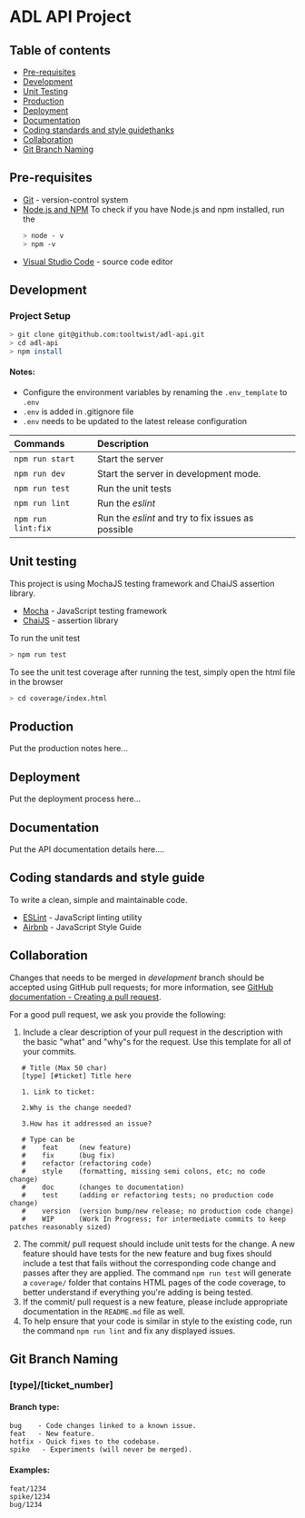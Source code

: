 # ADL API Project

## Table of contents

- [Pre-requisites](#pre-requisites)
- [Development](#development)
- [Unit Testing](#unit-testing)
- [Production](#production)
- [Deployment](#deployment)
- [Documentation](#documentation)
- [Coding standards and style guidethanks](#coding-standards-and-style-guide)
- [Collaboration](#collaboration)
- [Git Branch Naming](#git-branch-naming)

##

## Pre-requisites

- [Git](https://git-scm.com/) - version-control system
- [Node.js and NPM](https://www.npmjs.com/get-npm)
  To check if you have Node.js and npm installed, run the
  ```bash
  > node - v
  > npm -v
  ```
- [Visual Studio Code](https://code.visualstudio.com) - source code editor

## Development

### Project Setup

```bash
> git clone git@github.com:tooltwist/adl-api.git
> cd adl-api
> npm install
```

#### Notes:

- Configure the environment variables by renaming the `.env_template` to `.env`
- `.env` is added in .gitignore file
- `.env` needs to be updated to the latest release configuration

| Commands           | Description                                        |
| :----------------- | :------------------------------------------------- |
| `npm run start`    | Start the server                                   |
| `npm run dev`      | Start the server in development mode.              |
| `npm run test`     | Run the unit tests                                 |
| `npm run lint`     | Run the _eslint_                                   |
| `npm run lint:fix` | Run the _eslint_ and try to fix issues as possible |

## Unit testing

This project is using MochaJS testing framework and ChaiJS assertion library.

- [Mocha](https://mochajs.org/) - JavaScript testing framework
- [ChaiJS](https://www.chaijs.com/api/) - assertion library

To run the unit test

```bash
> npm run test
```

To see the unit test coverage after running the test, simply open the html file in the browser

```bash
> cd coverage/index.html
```

## Production

Put the production notes here...

## Deployment

Put the deployment process here...

## Documentation

Put the API documentation details here....

## Coding standards and style guide

To write a clean, simple and maintainable code.

- [ESLint](https://eslint.org/docs/rules/) - JavaScript linting utility
- [Airbnb](https://github.com/airbnb/javascript) - JavaScript Style Guide

## Collaboration

Changes that needs to be merged in _development_ branch should be accepted using GitHub pull requests; for more information, see
[GitHub documentation - Creating a pull request](https://help.github.com/articles/creating-a-pull-request/).

For a good pull request, we ask you provide the following:

1.  Include a clear description of your pull request in the description
    with the basic "what" and "why"s for the request. Use this template for all of your commits.

```
   # Title (Max 50 char)
   [type] [#ticket] Title here

   1. Link to ticket:

   2.Why is the change needed?

   3.How has it addressed an issue?

   # Type can be
   #    feat     (new feature)
   #    fix      (bug fix)
   #    refactor (refactoring code)
   #    style    (formatting, missing semi colons, etc; no code change)
   #    doc      (changes to documentation)
   #    test     (adding or refactoring tests; no production code change)
   #    version  (version bump/new release; no production code change)
   #    WIP      (Work In Progress; for intermediate commits to keep patches reasonably sized)
```

2. The commit/ pull request should include unit tests for the change. A new feature should
   have tests for the new feature and bug fixes should include a test that fails
   without the corresponding code change and passes after they are applied.
   The command `npm run test` will generate a `coverage/` folder that
   contains HTML pages of the code coverage, to better understand if everything
   you're adding is being tested.
3. If the commit/ pull request is a new feature, please include appropriate documentation
   in the `README.md` file as well.
4. To help ensure that your code is similar in style to the existing code,
   run the command `npm run lint` and fix any displayed issues.

## Git Branch Naming

### [type]/[ticket_number]

#### Branch type:

```
bug    - Code changes linked to a known issue.
feat   - New feature.
hotfix - Quick fixes to the codebase.
spike   - Experiments (will never be merged).
```

#### Examples:

```
feat/1234
spike/1234
bug/1234
```
